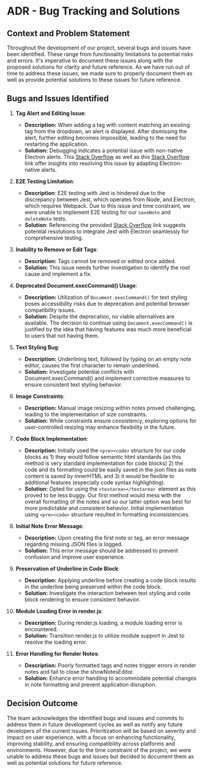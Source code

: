 # ADR - Bug Tracking and Solutions

## Context and Problem Statement

Throughout the development of our project, several bugs and issues have been identified. These range from functionality limitations to potential risks and errors. It's imperative to document these issues along with the proposed solutions for clarity and future reference. As we have run out of time to address these issues, we made sure to properly document them as well as provide potential solutions to these issues for future reference.

## Bugs and Issues Identified

1. **Tag Alert and Editing Issue**:
   - **Description:** When adding a tag with content matching an existing tag from the dropdown, an alert is displayed. After dismissing the alert, further editing becomes impossible, leading to the need for restarting the application.
   - **Solution:** Debugging indicates a potential issue with non-native Electron alerts. This [Stack Overflow](https://stackoverflow.com/questions/71534851/unable-to-edit-input-element-after-an-alert-in-electron)  as well as this [Stack Overflow](https://stackoverflow.com/questions/56805920/cant-edit-input-text-field-after-window-alert) link offer insights into resolving this issue by adapting Electron-native alerts.

2. **E2E Testing Limitation**:
   - **Description**: E2E testing with Jest is hindered due to the discrepancy between Jest, which operates from Node, and Electron, which requires Webpack. Due to this issue and time constraint, we were unable to implement E2E testing for our `saveNote` and `deleteNote` tests. 
   - **Solution**: Referencing the provided [Stack Overflow](https://stackoverflow.com/questions/46898185/electron-jest-ipcrenderer-is-undefined-in-unit-tests) link suggests potential resolutions to integrate Jest with Electron seamlessly for comprehensive testing.

3. **Inability to Remove or Edit Tags**:
   - **Description:** Tags cannot be removed or edited once added.
   - **Solution:** This issue needs further investigation to identify the root cause and implement a fix.

4. **Deprecated Document.execCommand() Usage**:
   - **Description:** Utilization of `Document.execCommand()` for text styling poses accessibility risks due to deprecation and potential browser compatibility issues.
   - **Solution:** Despite the deprecation, no viable alternatives are available. The decision to continue using `Document.execCommand()` is justified by the idea that having features was much more beneficial to users that not having them.

5. **Text Styling Bug**:
   - **Description:** Underlining text, followed by typing on an empty note editor, causes the first character to remain underlined.
   - **Solution:** Investigate potential conflicts with Document.execCommand() and implement corrective measures to ensure consistent text styling behavior.

6. **Image Constraints**:
   - **Description:** Manual image resizing within notes proved challenging, leading to the implementation of size constraints.
   - **Solution:** While constraints ensure consistency, exploring options for user-controlled resizing may enhance flexibility in the future.

7. **Code Block Implementation**:
   - **Description:** Initially used the `<pre><code>` structure for our code blocks as 1) they would follow semantic html standards (as this method is very standard implementation for code blocks) 2) the code and its formatting could be easily saved in the json files as note content is saved by innerHTML and 3) it would be flexible to additional features (especially code syntax highlighting).
   - **Solution:** Opted for using the `<textarea></textarea> `element as this proved to be less buggy. Our first method would mess with the overall formatting of the notes and so our latter option was best for more predictable and consistent behavior. Initial implementation using `<pre><code>` structure resulted in formatting inconsistencies.

8. **Initial Note Error Message**:
   - **Description:** Upon creating the first note or tag, an error message regarding missing JSON files is logged.
   - **Solution:** This error message should be addressed to prevent confusion and improve user experience.

9. **Preservation of Underline in Code Block**:
   - **Description:** Applying underline before creating a code block results in the underline being preserved within the code block.
   - **Solution:** Investigate the interaction between text styling and code block rendering to ensure consistent behavior.

10. **Module Loading Error in render.js**:
    - **Description:** During render.js loading, a module loading error is encountered.
    - **Solution:** Transition render.js to utilize module support in Jest to resolve the loading error.

11. **Error Handling for Render Notes**:
    - **Description:** Poorly formatted tags and notes trigger errors in render notes and fail to close the showNotesEditor.
    - **Solution:** Enhance error handling to accommodate potential changes in note formatting and prevent application disruption.

## Decision Outcome

The team acknowledges the identified bugs and issues and commits to address them in future development cycles as well as notify any future developers of the current issues. Prioritization will be based on severity and impact on user experience, with a focus on enhancing functionality, improving stability, and ensuring compatibility across platforms and environments. However, due to the time constraint of the project, we were unable to address these bugs and issues but decided to document them as well as potential solutions for future reference.
